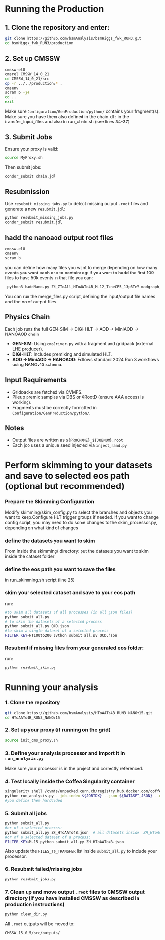 # Running the Production

## 1. Clone the repository and enter:

```bash
git clone https://github.com/bsmAnalysis/bsmHiggs_fwk_RUN3.git
cd bsmHiggs_fwk_RUN3/production
```

## 2. Set up CMSSW

```bash
cmssw-el8
cmsrel CMSSW_14_0_21
cd CMSSW_14_0_21/src
cp -r ../../production/* .
cmsenv
scram b -j4
cd ..
exit
```

Make sure `Configuration/GenProduction/python/` contains your fragment(s). Make sure you have them also defined in the chain.jdl : in the transfer_input_files and also in run_chain.sh (see lines 34-37)

## 3. Submit Jobs

Ensure your proxy is valid:

```bash
source MyProxy.sh
```

Then submit jobs:

```bash
condor_submit chain.jdl
```

## Resubmission

Use `resubmit_missing_jobs.py` to detect missing output `.root` files and generate a new `resubmit.jdl`:

```bash
python resubmit_missing_jobs.py
condor_submit resubmit.jdl
```
## hadd the nanoaod output root files 
```bash
cmssw-el8
cmsenv
scram b
```

you can define how many files you want to merge depending on how many events you want each one to contain:
eg: if you want to hadd the first 100 files to have 50k events in that file you can:
```bash
 python3 haddNano.py ZH_ZToAll_HToAATo4B_M-12_TuneCP5_13p6TeV-madgraph_pythia8_cff_.root $(printf "_%d.root " {0..99})
 ```
You can run the merge_files.py script, defining the input/output file names and the no of output files 
##  Physics Chain

Each job runs the full GEN-SIM → DIGI-HLT → AOD → MiniAOD → NANOAOD chain

- **GEN-SIM**: Using `cmsDriver.py` with a fragment and gridpack (external LHE producer).
- **DIGI-HLT**: Includes premixing and simulated HLT.
- **AOD → MiniAOD → NANOAOD**: Follows standard 2024 Run 3 workflows using NANOv15 schema.

##  Input Requirements

- Gridpacks are fetched via CVMFS.
- Pileup premix samples via DBS or XRootD (ensure AAA access is working).
- Fragments must be correctly formatted in `Configuration/GenProduction/python/`.

## Notes

- Output files are written as `${PROCNAME}_${JOBNUM}.root`
- Each job uses a unique seed injected via `inject_rand.py`
  
# Perform skimming to your datasets and save to selected eos path (optional but recommended)
### Prepare the Skimming Configuration
Modify skimming/skim_config.py to select the branches and objects you want to keep.Configure HLT trigger groups if needed.
If you want to change config script, you may need to do some changes to the skim_processor.py, depending on what kind of changes
### define the datasets you want to skim
From inside the skimming/ directory: put the datasets you want to skim inside the dataset folder
### define the eos path you want to save the files
in run_skimming.sh script (line 25)
### skim your selected dataset and save to your eos path
run:
```bash
#to skim all datasets of all processes (in all json files)
python submit_all.py
# to skim the datasets of a selected process
python submit_all.py QCD.json
#to skim a single dataset of a selected process
FILTER_KEY=HT100to200 python submit_all.py QCD.json
```
### Resubmit  if missing files from your generated eos folder:
run:
```bash
python resubmit_skim.py
```

# Running your analysis
### 1. Clone the repository

```bash
git clone https://github.com/bsmAnalysis/HToAATo4B_RUN3_NANOv15.git
cd HToAATo4B_RUN3_NANOv15
```

### 2. Set up your proxy (if running on the grid)

```bash
source init_cms_proxy.sh
```

### 3. Define your analysis processor and import it in `run_analysis.py`

Make sure your processor is in the project and correctly referenced.

### 4. Test locally inside the Coffea Singularity container

```bash
singularity shell /cvmfs/unpacked.cern.ch/registry.hub.docker.com/coffeateam/coffea-dask:latest
python run_analysis.py --job-index ${JOBIDX} --json ${DATASET_JSON} --dataset ${DATASET_KEY} --output ${OUTFILE}
#you define them hardcoded
```
### 5. Submit all jobs

```bash
python submit_all.py
#or of a selected process:
python submit_all.py ZH_HToAATo4B.json  # all datasets inside  ZH_HToAATo4B.json
#or of a selected dataset of a process:
FILTER_KEY=M-15 python submit_all.py ZH_HToAATo4B.json
```
Also update the `FILES_TO_TRANSFER` list inside `submit_all.py` to include your processor. 

### 6. Resubmit failed/missing jobs

```bash
python resubmit_jobs.py
```
### 7. Clean up and move output `.root` files to CMSSW output directory (if you have installed CMSSW as described in production instructions)

```bash
python clean_dir.py
```
All `.root` outputs will be moved to:

```
CMSSW_15_0_5/src/outputs/
```
